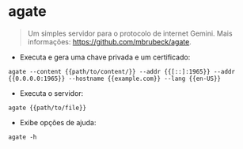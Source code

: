 # agate

> Um simples servidor para o protocolo de internet Gemini.
> Mais informações: <https://github.com/mbrubeck/agate>.

- Executa e gera uma chave privada e um certificado:

`agate --content {{path/to/content/}} --addr {{[::]:1965}} --addr {{0.0.0.0:1965}} --hostname {{example.com}} --lang {{en-US}}`

- Executa o servidor:

`agate {{path/to/file}}`

- Exibe opções de ajuda:

`agate -h`
